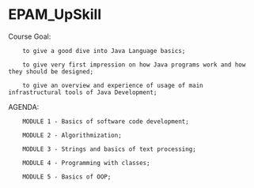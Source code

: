 # EPAM_UpSkill

Course Goal: 

        to give a good dive into Java Language basics;
        
        to give very first impression on how Java programs work and how they should be designed;
        
        to give an overview and experience of usage of main infrastructural tools of Java Development;
        
        
AGENDA: 

        MODULE 1 - Basics of software code development;
        
        MODULE 2 - Algorithmization;
        
        MODULE 3 - Strings and basics of text processing;
        
        MODULE 4 - Programming with classes;
        
        MODULE 5 - Basics of OOP;

